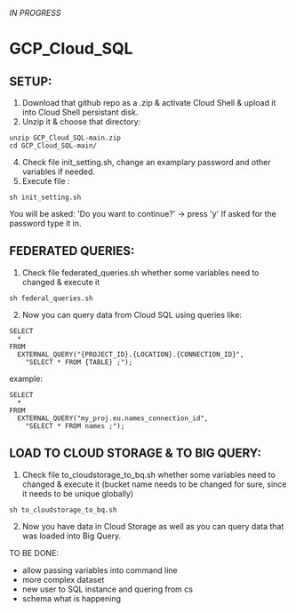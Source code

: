 _IN PROGRESS_ 

# GCP_Cloud_SQL
## SETUP:

1. Download that github repo as a .zip & activate Cloud Shell & upload it into Cloud Shell persistant disk.
2. Unzip it & choose that directory:
```
unzip GCP_Cloud_SQL-main.zip
cd GCP_Cloud_SQL-main/
```
4. Check file init_setting.sh, change an examplary password and other variables if needed.
5. Execute file :
```
sh init_setting.sh
```
You will be asked: 'Do you want to continue?' -> press 'y'
If asked for the password type it in.


## FEDERATED QUERIES:
1. Check file federated_queries.sh whether some variables need to changed & execute it
```
sh federal_queries.sh
```
2. Now you can query data from Cloud SQL using queries like:
```
SELECT
  *
FROM
  EXTERNAL_QUERY("{PROJECT_ID}.{LOCATION}.{CONNECTION_ID}",
    "SELECT * FROM {TABLE} ;");
```
example:
```
SELECT
  *
FROM
  EXTERNAL_QUERY("my_proj.eu.names_connection_id",
    "SELECT * FROM names ;");
```


## LOAD TO CLOUD STORAGE & TO BIG QUERY:
1. Check file to_cloudstorage_to_bq.sh whether some variables need to changed & execute it (bucket name needs to be changed for sure, since it needs to be unique globally)
```
sh to_cloudstorage_to_bq.sh
```
2. Now you have data in Cloud Storage as well as you can query data that was loaded into Big Query.




TO BE DONE:
* allow passing variables into command line
* more complex dataset
* new user to SQL instance and quering from cs
* schema what is happening
